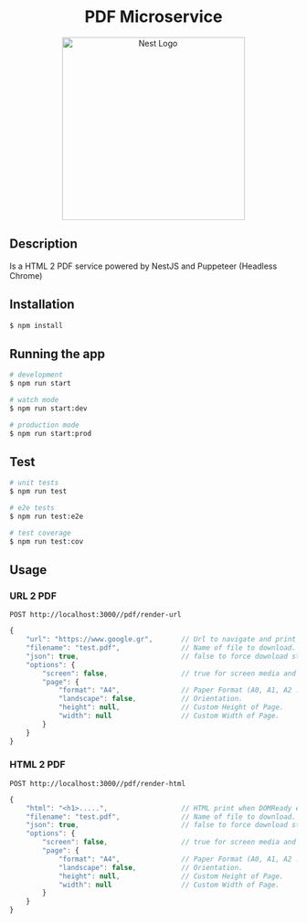 <h1 align="center">PDF Microservice</h1>
<p align="center">
  <a href="http://nestjs.com/" target="blank"><img src="https://nestjs.com/img/logo_text.svg" width="320" alt="Nest Logo" /></a>
</p>

## Description

Is a HTML 2 PDF service powered by NestJS and Puppeteer (Headless Chrome)

## Installation

```bash
$ npm install
```

## Running the app

```bash
# development
$ npm run start

# watch mode
$ npm run start:dev

# production mode
$ npm run start:prod
```

## Test

```bash
# unit tests
$ npm run test

# e2e tests
$ npm run test:e2e

# test coverage
$ npm run test:cov
```

## Usage

### URL 2 PDF

```http
POST http://localhost:3000//pdf/render-url
```
```js
{
    "url": "https://www.google.gr",       // Url to navigate and print to pdf.
    "filename": "test.pdf",               // Name of file to download.
    "json": true,                         // false to force download stream file.
    "options": {
        "screen": false,                  // true for screen media and not print.
        "page": {
            "format": "A4",               // Paper Format (A0, A1, A2 ...).
            "landscape": false,           // Orientation.
            "height": null,               // Custom Height of Page.
            "width": null                 // Custom Width of Page.
        }
    }
}
```

### HTML 2 PDF

```http
POST http://localhost:3000//pdf/render-html
```

```js
{
    "html": "<h1>.....",                  // HTML print when DOMReady event trigged.
    "filename": "test.pdf",               // Name of file to download.
    "json": true,                         // false to force download stream file.
    "options": {
        "screen": false,                  // true for screen media and not print.
        "page": {
            "format": "A4",               // Paper Format (A0, A1, A2 ...).
            "landscape": false,           // Orientation.
            "height": null,               // Custom Height of Page.
            "width": null                 // Custom Width of Page.
        }
    }
}
```